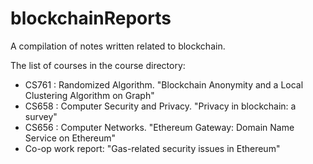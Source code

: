 # blockchainReports
A compilation of notes written related to blockchain.

The list of courses in the course directory:
* CS761 : Randomized Algorithm. "Blockchain Anonymity and a Local Clustering Algorithm on Graph"
* CS658 : Computer Security and Privacy. "Privacy in blockchain: a survey"
* CS656 : Computer Networks. "Ethereum Gateway: Domain Name Service on Ethereum"
* Co-op work report: "Gas-related security issues in Ethereum"
